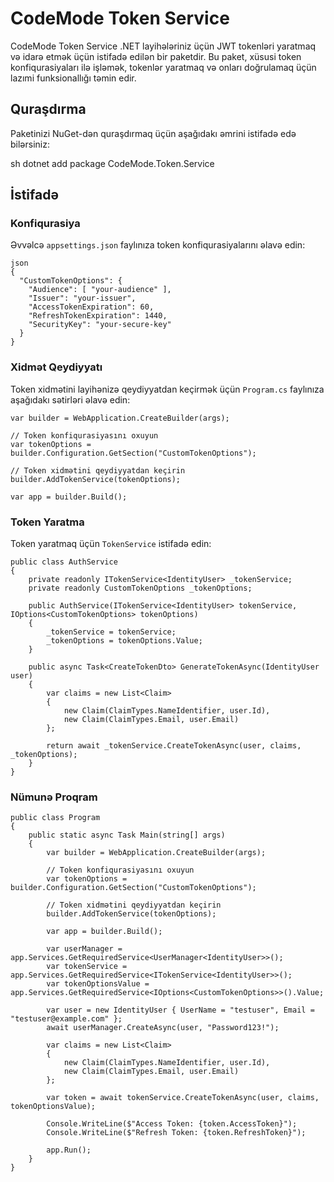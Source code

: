 # CodeMode Token Service

CodeMode Token Service .NET layihələriniz üçün JWT tokenləri yaratmaq və idarə etmək üçün istifadə edilən bir paketdir. Bu paket, xüsusi token konfiqurasiyaları ilə işləmək, tokenlər yaratmaq və onları doğrulamaq üçün lazımi funksionallığı təmin edir.

## Quraşdırma

Paketinizi NuGet-dən quraşdırmaq üçün aşağıdakı əmrini istifadə edə bilərsiniz:

sh
dotnet add package CodeMode.Token.Service


## İstifadə

### Konfiqurasiya

Əvvəlcə `appsettings.json` faylınıza token konfiqurasiyalarını əlavə edin:

```
json
{
  "CustomTokenOptions": {
    "Audience": [ "your-audience" ],
    "Issuer": "your-issuer",
    "AccessTokenExpiration": 60,
    "RefreshTokenExpiration": 1440,
    "SecurityKey": "your-secure-key"
  }
}
```

### Xidmət Qeydiyyatı

Token xidmətini layihənizə qeydiyyatdan keçirmək üçün `Program.cs` faylınıza aşağıdakı sətirləri əlavə edin:

```
var builder = WebApplication.CreateBuilder(args);

// Token konfiqurasiyasını oxuyun
var tokenOptions = builder.Configuration.GetSection("CustomTokenOptions");

// Token xidmətini qeydiyyatdan keçirin
builder.AddTokenService(tokenOptions);

var app = builder.Build();
```

### Token Yaratma

Token yaratmaq üçün `TokenService` istifadə edin:

```
public class AuthService
{
    private readonly ITokenService<IdentityUser> _tokenService;
    private readonly CustomTokenOptions _tokenOptions;

    public AuthService(ITokenService<IdentityUser> tokenService, IOptions<CustomTokenOptions> tokenOptions)
    {
        _tokenService = tokenService;
        _tokenOptions = tokenOptions.Value;
    }

    public async Task<CreateTokenDto> GenerateTokenAsync(IdentityUser user)
    {
        var claims = new List<Claim>
        {
            new Claim(ClaimTypes.NameIdentifier, user.Id),
            new Claim(ClaimTypes.Email, user.Email)
        };

        return await _tokenService.CreateTokenAsync(user, claims, _tokenOptions);
    }
}
```

### Nümunə Proqram

```
public class Program
{
    public static async Task Main(string[] args)
    {
        var builder = WebApplication.CreateBuilder(args);

        // Token konfiqurasiyasını oxuyun
        var tokenOptions = builder.Configuration.GetSection("CustomTokenOptions");

        // Token xidmətini qeydiyyatdan keçirin
        builder.AddTokenService(tokenOptions);

        var app = builder.Build();

        var userManager = app.Services.GetRequiredService<UserManager<IdentityUser>>();
        var tokenService = app.Services.GetRequiredService<ITokenService<IdentityUser>>();
        var tokenOptionsValue = app.Services.GetRequiredService<IOptions<CustomTokenOptions>>().Value;

        var user = new IdentityUser { UserName = "testuser", Email = "testuser@example.com" };
        await userManager.CreateAsync(user, "Password123!");

        var claims = new List<Claim>
        {
            new Claim(ClaimTypes.NameIdentifier, user.Id),
            new Claim(ClaimTypes.Email, user.Email)
        };

        var token = await tokenService.CreateTokenAsync(user, claims, tokenOptionsValue);

        Console.WriteLine($"Access Token: {token.AccessToken}");
        Console.WriteLine($"Refresh Token: {token.RefreshToken}");

        app.Run();
    }
}
```